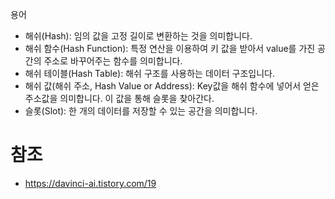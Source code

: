 용어
- 해쉬(Hash): 임의 값을 고정 길이로 변환하는 것을 의미합니다.
- 해쉬 함수(Hash Function): 특정 연산을 이용하여 키 값을 받아서 value를 가진 공간의 주소로 바꾸어주는 함수를 의미합니다.
- 해쉬 테이블(Hash Table): 해쉬 구조를 사용하는 데이터 구조입니다.
- 해쉬 값(해쉬 주소, Hash Value or Address): Key값을 해쉬 함수에 넣어서 얻은 주소값을 의미합니다. 이 값을 통해 슬롯을 찾아간다.
- 슬롯(Slot): 한 개의 데이터를 저장할 수 있는 공간을 의미합니다.



# 참조
- https://davinci-ai.tistory.com/19

